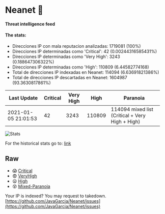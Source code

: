 # Neanet :hocho:
#### Threat intelligence feed
#### The stats:

- Direcciones IP con mala reputacion analizadas: 1719081 (100%)
- Direcciones IP determinadas como 'Critical':  42 (0.00244316585431%)
- Direcciones IP determinadas como 'Very High':  3243 (0.188647306322%)
- Direcciones IP determinadas como 'High':  110809 (6.44582774168)
- Total de direcciones IP indexadas en Neanet:  114094 (6.63691821386%)
- Total de direcciones IP descartadas en Neanet:  1604987 (93.3630817861%)

| Last Update | Critical | Very High | High | Paranoia |
| --- | --- | --- | --- | --- |
| 2021-01-05 21:01:53 | 42 | 3243 | 110809 | 114094 mixed list (Critical + Very High + High)|

![Stats](https://docs.google.com/spreadsheets/d/e/2PACX-1vSnaNMIXVabIpDJjufMlzH7poXnshF3mgd8Is1g9ytUEzVsP5my4Trn8f-xkoLLQ38xpL3HtmUexLo6/pubchart?oid=501124687&format=image)

For the historical stats go to: [link](/stats.csv)
## Raw
- :scream: [Critical](https://raw.githubusercontent.com/JavaGarcia/Neanet/master/blacklists/neanet_critical.txt)
- :fearful: [VeryHigh](https://raw.githubusercontent.com/JavaGarcia/Neanet/master/blacklists/neanet_veryHigh.txtt)
- :frowning: [High](https://raw.githubusercontent.com/JavaGarcia/Neanet/master/blacklists/neanet_high.txt)
- :dizzy_face: [Mixed-Paranoia](https://raw.githubusercontent.com/JavaGarcia/Neanet/master/blacklists/neanet_all.txt)


Your IP is indexed? You may request to takedown. [https://github.com/JavaGarcia/Neanet/issues](https://github.com/JavaGarcia/Neanet/issues)



















































































































































































































































































































































































































































































































































































































































































































































































































































































































































































































































































































































































































































































































































































































































































































































































































































































































































































































































































































































































































































































































































































































































































































































































































































































































































































































































































































































































































































































































































































































































































































































































































































































































































































































